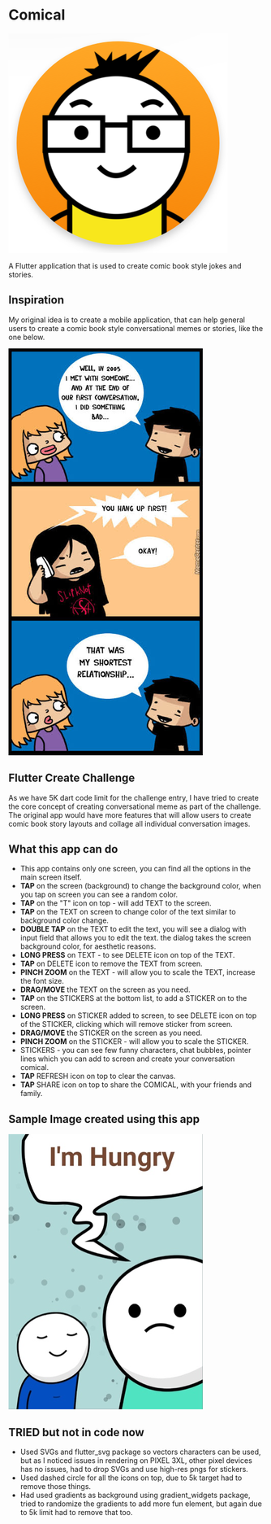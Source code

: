 # Comical

![Logo](/android/app/src/main/res/mipmap-xxxhdpi/ic_launcher.png)

A Flutter application that is used to create comic book style jokes and stories.


## Inspiration

My original idea is to create a mobile application, that can help general users to create a comic book
style conversational memes or stories, like the one below.

![Inspiration](/samples/story.jpeg "Comic Story")

## Flutter Create Challenge

As we have 5K dart code limit for the challenge entry, I have tried to create the core concept of creating
conversational meme as part of the challenge. The original app would have more features that will allow
users to create comic book story layouts and collage all individual conversation images.

## What this app can do

- This app contains only one screen, you can find all the options in the main screen itself.
- **TAP** on the screen (background) to change the background color, when you tap on screen you can see a random color.
- **TAP** on the "T" icon on top - will add TEXT to the screen.
- **TAP** on the TEXT on screen to change color of the text similar to background color change.
- **DOUBLE TAP** on the TEXT to edit the text, you will see a dialog with input field that allows you to edit the text.
the dialog takes the screen background color, for aesthetic reasons.
- **LONG PRESS** on TEXT - to see DELETE icon on top of the TEXT.
- **TAP** on DELETE icon to remove the TEXT from screen.
- **PINCH ZOOM** on the TEXT - will allow you to scale the TEXT, increase the font size.
- **DRAG/MOVE** the TEXT on the screen as you need.
- **TAP** on the STICKERS at the bottom list, to add a STICKER on to the screen.
- **LONG PRESS** on STICKER added to screen, to see DELETE icon on top of the STICKER, clicking which will remove sticker from screen.
- **DRAG/MOVE** the STICKER on the screen as you need.
- **PINCH ZOOM** on the STICKER - will allow you to scale the STICKER.
- STICKERS - you can see few funny characters, chat bubbles, pointer lines which you can add to screen and create your conversation comical.
- **TAP** REFRESH icon on top to clear the canvas.
- **TAP** SHARE icon on top to share the COMICAL, with your friends and family.

## Sample Image created using this app
![Comical Sample](/samples/sample.jpg "Comical")

## TRIED but not in code now
- Used SVGs and flutter_svg package so vectors characters can be used, but as I noticed issues in rendering on PIXEL 3XL, other pixel devices has no issues,
had to drop SVGs and use high-res pngs for stickers.
- Used dashed circle for all the icons on top, due to 5k target had to remove those things.
- Had used gradients as background using gradient_widgets package, tried to randomize the gradients to add more fun element, but again due to 5k limit had to remove that too.

